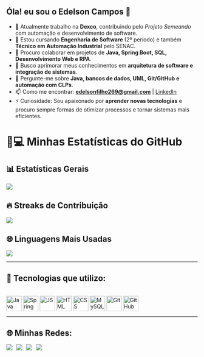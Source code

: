 ## Óla! eu sou o Edelson Campos 👋

- 🔭 Atualmente trabalho na **Dexco**, contribuindo pelo *Projeto Semeando* com automação e desenvolvimento de software.  
- 🌱 Estou cursando **Engenharia de Software** (2º período) e também **Técnico em Automação Industrial** pelo SENAC.  
- 👯 Procuro colaborar em projetos de **Java, Spring Boot, SQL, Desenvolvimento Web e RPA**.  
- 🤔 Busco aprimorar meus conhecimentos em **arquitetura de software e integração de sistemas**.  
- 💬 Pergunte-me sobre **Java, bancos de dados, UML, Git/GitHub e automação com CLPs**.  
- 📫 Como me encontrar: **edelsonfilho269@gmail.com** | [LinkedIn](https://www.linkedin.com/in/edelson-campos-barros-filho) 
- ⚡ Curiosidade: Sou apaixonado por **aprender novas tecnologias** e procuro sempre formas de otimizar processos e tornar sistemas mais eficientes.  

# 🚀💻 Minhas Estatísticas do GitHub
## 📊 Estatísticas Gerais
![](https://github-readme-stats.vercel.app/api?username=edelsoncampos&theme=midnight-purple&hide_border=false&include_all_commits=true&count_private=true)


## 🔥 Streaks de Contribuição
![](https://github-readme-streak-stats.herokuapp.com/?user=EdelsonCampos&theme=midnight-purple&hide_border=false)<br/>

## 🌐 Linguagens Mais Usadas
![](https://github-readme-stats.vercel.app/api/top-langs/?username=EdelsonCampos&theme=midnight-purple&hide_border=false&layout=compact)

---

## 🚀 Tecnologias que utilizo:
<div style="display: inline_block"><br>
  <img align="center" alt="Java" height="40" width="40" src="https://cdn.jsdelivr.net/gh/devicons/devicon/icons/java/java-original.svg">
  <img align="center" alt="Spring" height="40" width="40" src="https://cdn.jsdelivr.net/gh/devicons/devicon/icons/spring/spring-original.svg">
  <img align="center" alt="JS" height="40" width="40" src="https://cdn.jsdelivr.net/gh/devicons/devicon/icons/javascript/javascript-original.svg">
  <img align="center" alt="HTML" height="40" width="40" src="https://cdn.jsdelivr.net/gh/devicons/devicon/icons/html5/html5-original.svg">
  <img align="center" alt="CSS" height="40" width="40" src="https://cdn.jsdelivr.net/gh/devicons/devicon/icons/css3/css3-original.svg">
  <img align="center" alt="MySQL" height="40" width="40" src="https://cdn.jsdelivr.net/gh/devicons/devicon/icons/mysql/mysql-original.svg">
  <img align="center" alt="Git" height="40" width="40" src="https://cdn.jsdelivr.net/gh/devicons/devicon/icons/git/git-original.svg">
  <img align="center" alt="GitHub" height="40" width="40" src="https://cdn.jsdelivr.net/gh/devicons/devicon/icons/github/github-original.svg">
</div>

---

## 🌐 Minhas Redes:
<div style="display: flex; gap: 10px; flex-wrap: wrap; margin-top: 15px;">
  <a href="https://instagram.com/seu_usuario" target="_blank">
    <img src="https://img.shields.io/badge/-Instagram-%23E4405F?style=for-the-badge&logo=instagram&logoColor=white">
  </a>
  <a href="https://www.linkedin.com/in/edelson-campos-barros-filho" target="_blank">
    <img src="https://img.shields.io/badge/-LinkedIn-%230077B5?style=for-the-badge&logo=linkedin&logoColor=white">
  </a>
  <a href="https://thriving-cheesecake-f25273.netlify.app" target="_blank">
    <img src="https://img.shields.io/badge/-Portfólio-%237159c1?style=for-the-badge&logo=vercel&logoColor=white">
  </a>
  <a href="mailto:edelsonfilho269@gmail.com" target="_blank">
    <img src="https://img.shields.io/badge/-Gmail-%23333?style=for-the-badge&logo=gmail&logoColor=white">
  </a>
</div>
